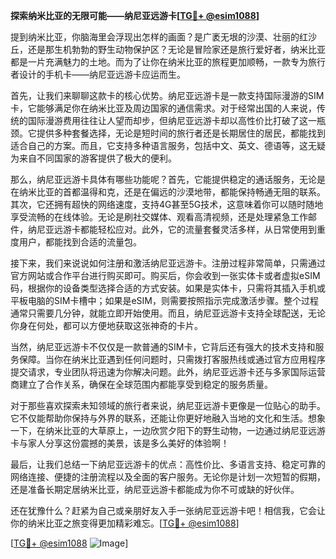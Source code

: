 **探索纳米比亚的无限可能——纳尼亚远游卡[[TG💪+ @esim1088](https://t.me/s/esim1088)]**

提到纳米比亚，你脑海里会浮现出怎样的画面？是广袤无垠的沙漠、壮丽的红沙丘，还是那生机勃勃的野生动物保护区？无论是冒险家还是旅行爱好者，纳米比亚都是一片充满魅力的土地。而为了让你在纳米比亚的旅程更加顺畅，一款专为旅行者设计的手机卡——纳尼亚远游卡应运而生。

首先，让我们来聊聊这款卡的核心优势。纳尼亚远游卡是一款支持国际漫游的SIM卡，它能够满足你在纳米比亚及周边国家的通信需求。对于经常出国的人来说，传统的国际漫游费用往往让人望而却步，但纳尼亚远游卡却以高性价比打破了这一瓶颈。它提供多种套餐选择，无论是短时间的旅行者还是长期居住的居民，都能找到适合自己的方案。而且，它支持多种语言服务，包括中文、英文、德语等，这无疑为来自不同国家的游客提供了极大的便利。

那么，纳尼亚远游卡具体有哪些功能呢？首先，它能提供稳定的通话服务，无论是在纳米比亚的首都温得和克，还是在偏远的沙漠地带，都能保持畅通无阻的联系。其次，它还拥有超快的网络速度，支持4G甚至5G技术，这意味着你可以随时随地享受流畅的在线体验。无论是刷社交媒体、观看高清视频，还是处理紧急工作邮件，纳尼亚远游卡都能轻松应对。此外，它的流量套餐灵活多样，从日常使用到重度用户，都能找到合适的流量包。

接下来，我们来说说如何注册和激活纳尼亚远游卡。注册过程非常简单，只需通过官方网站或合作平台进行购买即可。购买后，你会收到一张实体卡或者虚拟eSIM码，根据你的设备类型选择合适的方式安装。如果是实体卡，只需将其插入手机或平板电脑的SIM卡槽中；如果是eSIM，则需要按照指示完成激活步骤。整个过程通常只需要几分钟，就能立即开始使用。而且，纳尼亚远游卡支持全球配送，无论你身在何处，都可以方便地获取这张神奇的卡片。

当然，纳尼亚远游卡不仅仅是一款普通的SIM卡，它背后还有强大的技术支持和服务保障。当你在纳米比亚遇到任何问题时，只需拨打客服热线或通过官方应用程序提交请求，专业团队将迅速为你解决问题。此外，纳尼亚远游卡还与多家国际运营商建立了合作关系，确保在全球范围内都能享受到稳定的服务质量。

对于那些喜欢探索未知领域的旅行者来说，纳尼亚远游卡更像是一位贴心的助手。它不仅能帮助你保持与外界的联系，还能让你更好地融入当地的文化和生活。想象一下，在纳米比亚的大草原上，一边欣赏夕阳下的野生动物，一边通过纳尼亚远游卡与家人分享这份震撼的美景，该是多么美好的体验啊！

最后，让我们总结一下纳尼亚远游卡的优点：高性价比、多语言支持、稳定可靠的网络连接、便捷的注册流程以及全面的客户服务。无论你是计划一次短暂的假期，还是准备长期定居纳米比亚，纳尼亚远游卡都能成为你不可或缺的好伙伴。

还在犹豫什么？赶紧为自己或亲朋好友入手一张纳尼亚远游卡吧！相信我，它会让你的纳米比亚之旅变得更加精彩难忘。[[TG💪+ @esim1088](https://t.me/s/esim1088)]

[[TG💪+ @esim1088](https://t.me/s/esim1088) ![Image](https://i.postimg.cc/4NQfJmqS/Snipaste-2025-05-13-00-14-12.png)]